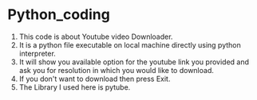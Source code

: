 # Python_coding
1. This code is about Youtube video Downloader. 
2. It is a python file executable on local machine directly using python interpreter.
3. It will show you available option for the youtube link you provided and ask you for resolution in which you would like to download.
4. If you don't want to download then press Exit.
5. The Library I used here is pytube.
